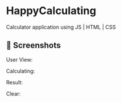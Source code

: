 # HappyCalculating
Calculator application using JS | HTML | CSS

## 📸 Screenshots

User View:


Calculating:


Result:


Clear:
